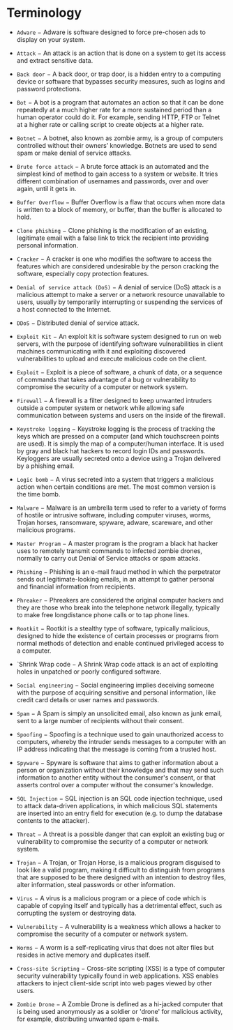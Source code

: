 # Terminology

* `Adware` − Adware is software designed to force pre-chosen ads to display on your system.

* `Attack` − An attack is an action that is done on a system to get its access and extract sensitive data.

* `Back door` − A back door, or trap door, is a hidden entry to a computing device or software that bypasses security measures, such as logins and password protections.

* `Bot` − A bot is a program that automates an action so that it can be done repeatedly at a much higher rate for a more sustained period than a human operator could do it. For example, sending HTTP, FTP or Telnet at a higher rate or calling script to create objects at a higher rate.

* `Botnet` − A botnet, also known as zombie army, is a group of computers controlled without their owners’ knowledge. Botnets are used to send spam or make denial of service attacks.

* `Brute force attack` − A brute force attack is an automated and the simplest kind of method to gain access to a system or website. It tries different combination of usernames and passwords, over and over again, until it gets in.

* `Buffer Overflow` − Buffer Overflow is a flaw that occurs when more data is written to a block of memory, or buffer, than the buffer is allocated to hold.

* `Clone phishing` − Clone phishing is the modification of an existing, legitimate email with a false link to trick the recipient into providing personal information.

* `Cracker` − A cracker is one who modifies the software to access the features which are considered undesirable by the person cracking the software, especially copy protection features.

* `Denial of service attack (DoS)` − A denial of service (DoS) attack is a malicious attempt to make a server or a network resource unavailable to users, usually by temporarily interrupting or suspending the services of a host connected to the Internet.

* `DDoS` − Distributed denial of service attack.

* `Exploit Kit` − An exploit kit is software system designed to run on web servers, with the purpose of identifying software vulnerabilities in client machines communicating with it and exploiting discovered vulnerabilities to upload and execute malicious code on the client.

* `Exploit` − Exploit is a piece of software, a chunk of data, or a sequence of commands that takes advantage of a bug or vulnerability to compromise the security of a computer or network system.

* `Firewall` − A firewall is a filter designed to keep unwanted intruders outside a computer system or network while allowing safe communication between systems and users on the inside of the firewall.

* `Keystroke logging` − Keystroke logging is the process of tracking the keys which are pressed on a computer (and which touchscreen points are used). It is simply the map of a computer/human interface. It is used by gray and black hat hackers to record login IDs and passwords. Keyloggers are usually secreted onto a device using a Trojan delivered by a phishing email.

* `Logic bomb` − A virus secreted into a system that triggers a malicious action when certain conditions are met. The most common version is the time bomb.

* `Malware` − Malware is an umbrella term used to refer to a variety of forms of hostile or intrusive software, including computer viruses, worms, Trojan horses, ransomware, spyware, adware, scareware, and other malicious programs.

* `Master Program` − A master program is the program a black hat hacker uses to remotely transmit commands to infected zombie drones, normally to carry out Denial of Service attacks or spam attacks.

* `Phishing` − Phishing is an e-mail fraud method in which the perpetrator sends out legitimate-looking emails, in an attempt to gather personal and financial information from recipients.

* `Phreaker` − Phreakers are considered the original computer hackers and they are those who break into the telephone network illegally, typically to make free longdistance phone calls or to tap phone lines.

* `Rootkit` − Rootkit is a stealthy type of software, typically malicious, designed to hide the existence of certain processes or programs from normal methods of detection and enable continued privileged access to a computer.
* `Shrink Wrap code − A Shrink Wrap code attack is an act of exploiting holes in unpatched or poorly configured software.

* `Social engineering` − Social engineering implies deceiving someone with the purpose of acquiring sensitive and personal information, like credit card details or user names and passwords.

* `Spam` − A Spam is simply an unsolicited email, also known as junk email, sent to a large number of recipients without their consent.

* `Spoofing` − Spoofing is a technique used to gain unauthorized access to computers, whereby the intruder sends messages to a computer with an IP address indicating that the message is coming from a trusted host.

* `Spyware` − Spyware is software that aims to gather information about a person or organization without their knowledge and that may send such information to another entity without the consumer's consent, or that asserts control over a computer without the consumer's knowledge.

* `SQL Injection` − SQL injection is an SQL code injection technique, used to attack data-driven applications, in which malicious SQL statements are inserted into an entry field for execution (e.g. to dump the database contents to the attacker).

* `Threat` − A threat is a possible danger that can exploit an existing bug or vulnerability to compromise the security of a computer or network system.

* `Trojan` − A Trojan, or Trojan Horse, is a malicious program disguised to look like a valid program, making it difficult to distinguish from programs that are supposed to be there designed with an intention to destroy files, alter information, steal passwords or other information.

* `Virus` − A virus is a malicious program or a piece of code which is capable of copying itself and typically has a detrimental effect, such as corrupting the system or destroying data.

* `Vulnerability` − A vulnerability is a weakness which allows a hacker to compromise the security of a computer or network system.

* `Worms` − A worm is a self-replicating virus that does not alter files but resides in active memory and duplicates itself.

* `Cross-site Scripting` − Cross-site scripting (XSS) is a type of computer security vulnerability typically found in web applications. XSS enables attackers to inject client-side script into web pages viewed by other users.

* `Zombie Drone` − A Zombie Drone is defined as a hi-jacked computer that is being used anonymously as a soldier or 'drone' for malicious activity, for example, distributing unwanted spam e-mails.
